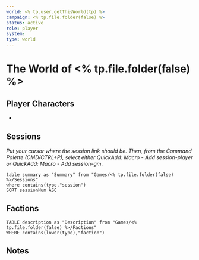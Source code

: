 ```yaml
---
world: <% tp.user.getThisWorld(tp) %>
campaign: <% tp.file.folder(false) %>
status: active
role: player
system:
type: world
---
```

# The World of <% tp.file.folder(false) %>

## Player Characters

-

## Sessions

*Put your cursor where the session link should be. Then, from the Command Palette (CMD/CTRL+P), select either QuickAdd: Macro - Add session-player or QuickAdd: Macro - Add session-gm*.




```dataview
table summary as "Summary" from "Games/<% tp.file.folder(false) %>/Sessions"
where contains(type,"session")
SORT sessionNum ASC
```


## Factions

```dataview
TABLE description as "Description" from "Games/<% tp.file.folder(false) %>/Factions"
WHERE contains(lower(type),"faction")
```

## Notes